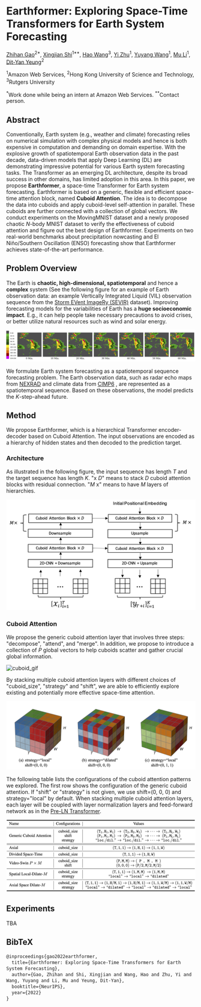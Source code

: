 # Earthformer: Exploring Space-Time Transformers for Earth System Forecasting

[Zhihan Gao](https://scholar.google.com/citations?user=P6ACUAUAAAAJ&hl=en)<sup>2*</sup>, [Xingjian Shi](https://github.com/sxjscience)<sup>1**</sup>, [Hao Wang](http://www.wanghao.in/)<sup>3</sup>, [Yi Zhu](https://bryanyzhu.github.io/)<sup>1</sup>, [Yuyang Wang](https://scholar.google.com/citations?user=IKUm624AAAAJ&hl=en)<sup>1</sup>, [Mu Li](https://github.com/mli)<sup>1</sup>, [Dit-Yan Yeung](https://scholar.google.com/citations?user=nEsOOx8AAAAJ&hl=en)<sup>2</sup>

<sup>1</sup>Amazon Web Services, <sup>2</sup>Hong Kong University of Science and Technology, <sup>3</sup>Rutgers University

<sup>*</sup>Work done while being an intern at Amazon Web Services. <sup>**</sup>Contact person.

## Abstract
Conventionally, Earth system (e.g., weather and climate) forecasting relies on numerical simulation with complex physical models and hence is both expensive in computation and demanding on domain expertise. 
With the explosive growth of spatiotemporal Earth observation data in the past decade, data-driven models that apply Deep Learning (DL) are demonstrating impressive potential for various Earth system forecasting tasks.
The Transformer as an emerging DL architecture, despite its broad success in other domains, has limited adoption in this area.
In this paper, we propose **Earthformer**, a space-time Transformer for Earth system forecasting. Earthformer is based on a generic, flexible and efficient space-time attention block, named **Cuboid Attention**. The idea is to decompose the data into cuboids and apply cuboid-level self-attention in parallel. These cuboids are further connected with a collection of global vectors. We conduct experiments on the MovingMNIST dataset and a newly proposed chaotic *N*-body MNIST dataset to verify the effectiveness of cuboid attention and figure out the best design of Earthformer. Experiments on two real-world benchmarks about precipitation nowcasting and El Niño/Southern Oscillation (ENSO) forecasting show that Earthformer achieves state-of-the-art performance.

## Problem Overview

The Earth is **chaotic, high-dimensional, spatiotemporal** and hence a **complex** system (See the following figure for an example of Earth observation data: an example Vertically Integrated Liquid (VIL) observation sequence from the [Storm EVent ImageRy (SEVIR)](https://sevir.mit.edu/) dataset).
Improving forecasting models for the variabilities of Earth has a **huge socioeconomic impact**. E.g., it can help people take necessary precautions to avoid crises, or better utilize natural resources such as wind and solar energy.

![sevir_example](./figures/sevir_example_len7.png)

We formulate Earth system forecasting as a spatiotemporal sequence forecasting problem. 
The Earth observation data, such as radar echo maps from [NEXRAD](https://www.ncei.noaa.gov/products/radar/next-generation-weather-radar) and climate data from [CIMP6](https://gmd.copernicus.org/articles/9/1937/2016/) , are represented as a spatiotemporal sequence.
Based on these observations, the model predicts the *K*-step-ahead future.

## Method
We propose Earthformer, which is a hierarchical Transformer encoder-decoder based on Cuboid Attention. The input observations are encoded as a hierarchy of hidden states and then decoded to the prediction target.

### Architecture
As illustrated in the following figure, the input sequence has length *T* and the target sequence has length *K*. "x *D*" means to stack *D* cuboid attention blocks with residual connection. "*M* x" means to have *M* layers of hierarchies.

![enc_dec](./figures/hierarchical-encoder-decoder-v1.png)

### Cuboid Attention
We propose the generic cuboid attention layer that involves three steps: "decompose", "attend", and "merge".
In addition, we propose to introduce a collection of *P* global vectors to help cuboids scatter and gather crucial global information.

![cuboid_gif](./figures/cuboid_illustration.gif)

By stacking multiple cuboid attention layers with different choices of "cuboid_size", "strategy" and "shift", we are able to efficiently explore existing and potentially more effective space-time attention.

![cuboid_examples](./figures/cub_pattern_together.png)

The following table lists the configurations of the cuboid attention patterns we explored.
The first row shows the configuration of the generic cuboid attention.
If "shift" or "strategy" is not given, we use shift=(0, 0, 0) and strategy="local" by default.
When stacking multiple cuboid attention layers, each layer will be coupled with layer normalization layers and feed-forward network as in the [Pre-LN Transformer](http://proceedings.mlr.press/v119/xiong20b/xiong20b.pdf).

![cuboid_table](./figures/cuboid_table.png)

## Experiments
TBA

## BibTeX
```
@inproceedings{gao2022earthformer,
  title={Earthformer: Exploring Space-Time Transformers for Earth System Forecasting},
  author={Gao, Zhihan and Shi, Xingjian and Wang, Hao and Zhu, Yi and Wang, Yuyang and Li, Mu and Yeung, Dit-Yan},
  booktitle={NeurIPS},
  year={2022}
}
```
